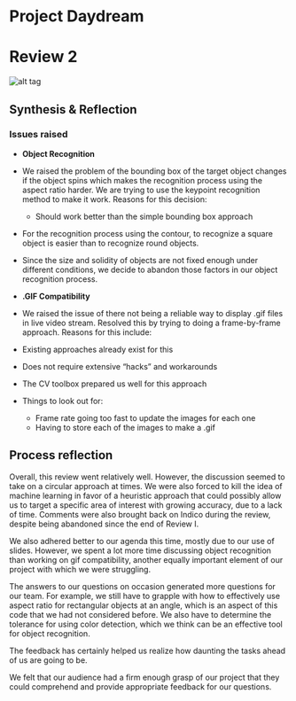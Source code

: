 # Project Daydream
# Review 2

![alt tag](https://i.ytimg.com/vi/j3xq7CVpsB0/hqdefault.jpg)

## Synthesis & Reflection

### Issues raised
- **Object Recognition**
 - We raised the problem of the bounding box of the target object  changes if the object spins which makes the recognition process using the aspect ratio harder. We are trying to use the keypoint recognition method to make it work. Reasons for this decision:
   - Should work better than the simple bounding box approach
 - For the recognition process using the contour, to recognize a square object is easier than to recognize round objects.
 - Since the size and solidity of objects are not fixed enough under different conditions, we decide to abandon those factors in our object recognition process.


- **.GIF Compatibility**
 - We raised the issue of there not being a reliable way to display .gif files in live video stream. Resolved this by trying to doing a frame-by-frame approach. Reasons for this include:
  - Existing approaches already exist for this
  - Does not require extensive “hacks” and workarounds
  - The CV toolbox prepared us well for this approach
 - Things to look out for:
    - Frame rate going too fast to update the images for each one
    - Having to store each of the images to make a .gif


## Process reflection

Overall, this review went relatively well. However, the discussion seemed to take on a circular approach at times. We were also forced to kill the idea of machine learning in favor of a heuristic approach that could possibly allow us to target a specific area of interest with growing accuracy, due to a lack of time. Comments were also brought back on Indico during the review, despite being abandoned since the end of Review I.

We also adhered better to our agenda this time, mostly due to our use of slides. However, we spent a lot more time discussing object recognition than working on gif compatibility, another equally important element of our project with which we were struggling.

The answers to our questions on occasion generated more questions for our team. For example, we still have to grapple with how to effectively use aspect ratio for rectangular objects at an angle, which is an aspect of this code that we had not considered before. We also have to determine the tolerance for using color detection, which we think can be an effective tool for object recognition.

The feedback has certainly helped us realize how daunting the tasks ahead of us are going to be.

We felt that our audience had a firm enough grasp of our project that they could comprehend and provide appropriate feedback for our questions.

